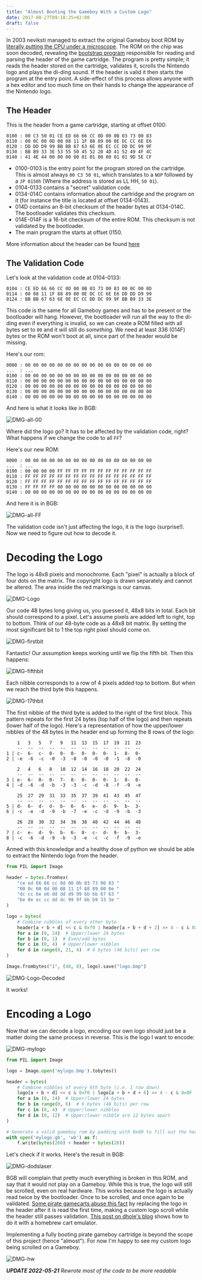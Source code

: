 ```yaml
---
title: "Almost Booting the Gameboy With a Custom Logo"
date: 2017-08-27T09:18:25+02:00
draft: false
---
```


In 2003 neviksti managed to extract the original Gameboy boot ROM by [literally putting the CPU under a microscope](http://www.neviksti.com/DMG/). The ROM on the chip was soon decoded, revealing the [bootstrap program](http://gbdev.gg8.se/wiki/articles/Gameboy_Bootstrap_ROM) responsible for reading and parsing the header of the game cartridge. The program is pretty simple; it reads the header stored on the cartridge, validates it, scrolls the Nintendo logo and plays the di-ding sound. If the header is valid it then starts the program at the entry point. A side-effect of this process allows anyone with a hex editor and too much time on their hands to change the appearance of the Nintendo logo.

## The Header

This is the header from a game cartridge, starting at offset 0100:

```text
0100 : 00 C3 50 01 CE ED 66 66 CC 0D 00 0B 03 73 00 83
0110 : 00 0C 00 0D 00 08 11 1F 88 89 00 0E DC CC 6E E6
0120 : DD DD D9 99 BB BB 67 63 6E 0E EC CC DD DC 99 9F
0130 : BB B9 33 3E 53 55 50 45 52 20 4D 41 52 49 4F 4C
0140 : 41 4E 44 00 00 00 00 01 01 00 00 01 01 9D 5E CF
```

- 0100-0103 is the entry point for the program stored on the cartridge. This is almost always `00 C3 50 01`, which translates to a `NOP` followed by a `JP 0150h` (Where the address is stored as LL HH, `50 01`).
- 0104-0133 contains a "secret" validation code.
- 0134-014C contains information about the cartridge and the program on it (for instance the title is located at offset 0134-0143).
- 014D contains an 8-bit checksum of the header bytes at 0134-014C. The bootloader validates this checksum.
- 014E-014F is a 16-bit checksum of the entire ROM. This checksum is not validated by the bootloader.
- The main program the starts at offset 0150.

More information about the header can be found [here](http://gbdev.gg8.se/wiki/articles/The_Cartridge_Header)

## The Validation Code

Let's look at the validation code at 0104-0133:

```text
0104 : CE ED 66 66 CC 0D 00 0B 03 73 00 83 00 0C 00 0D
0114 : 00 08 11 1F 88 89 00 0E DC CC 6E E6 DD DD D9 99
0124 : BB BB 67 63 6E 0E EC CC DD DC 99 9F BB B9 33 3E
```

This code is the same for all Gameboy games and has to be present or the bootloader will hang. However, the bootloader will run all the way to the di-ding even if everything is invalid, so we can create a ROM filled with all bytes set to `00`  and it will still do *something*. We need at least 336 (014F) bytes or the ROM won't boot at all, since part of the header would be missing.

Here's our rom:

```text
0000 : 00 00 00 00 00 00 00 00 00 00 00 00 00 00 00 00
...  : ...
0100 : 00 00 00 00 00 00 00 00 00 00 00 00 00 00 00 00
0110 : 00 00 00 00 00 00 00 00 00 00 00 00 00 00 00 00
0120 : 00 00 00 00 00 00 00 00 00 00 00 00 00 00 00 00
0130 : 00 00 00 00 00 00 00 00 00 00 00 00 00 00 00 00
0140 : 00 00 00 00 00 00 00 00 00 00 00 00 00 00 00 00
```

And here is what it looks like in BGB:

![DMG-all-00](/images/blog/almost-booting-the-gameboy-with-a-custom-logo/DMG-all-00.webp)

Where did the logo go? It has to be affected by the validation code, right? What happens if we change the code to all `FF`?

Here's our new ROM:

```text
0000 : 00 00 00 00 00 00 00 00 00 00 00 00 00 00 00 00
...  : ...
0100 : 00 00 00 00 FF FF FF FF FF FF FF FF FF FF FF FF
0110 : FF FF FF FF FF FF FF FF FF FF FF FF FF FF FF FF
0120 : FF FF FF FF FF FF FF FF FF FF FF FF FF FF FF FF
0130 : FF FF FF FF 00 00 00 00 00 00 00 00 00 00 00 00
0140 : 00 00 00 00 00 00 00 00 00 00 00 00 00 00 00 00
```

And here it is in BGB:

![DMG-all-FF](/images/blog/almost-booting-the-gameboy-with-a-custom-logo/DMG-all-FF.webp)

The validation code isn't just affecting the logo, it *is* the logo (surprise!). Now we need to figure out how to decode it.

# Decoding the Logo

The logo is 48x8 pixels and monochrome. Each "pixel" is actually a block of four dots on the matrix. The copyright logo is drawn separately and cannot be altered. The area inside the red markings is our canvas.

![DMG-Logo](/images/blog/almost-booting-the-gameboy-with-a-custom-logo/DMG-Logo.webp)

Our code 48 bytes long giving us, you guessed it, 48x8 bits in total. Each bit should correspond to a pixel. Let's assume pixels are added left to right, top to bottom. Think of our 48-byte code as a 48x8 bit matrix. By setting the most significant bit to 1 the top right pixel should come on.

![DMG-firstbit](/images/blog/almost-booting-the-gameboy-with-a-custom-logo/DMG-firstbit.webp)

Fantastic! Our assumption keeps working until we flip the fifth bit. Then this happens:

![DMG-fifthbit](/images/blog/almost-booting-the-gameboy-with-a-custom-logo/DMG-fifthbit.webp)

Each nibble corresponds to a row of 4 pixels added top to bottom. But when we reach the third byte this happens.

![DMG-17thbit](/images/blog/almost-booting-the-gameboy-with-a-custom-logo/DMG-17thbit.webp)

The first nibble of the third byte is added to the right of the first block. This pattern repeats for the first 24 bytes (top half of the logo) and then repeats (lower half of the logo). Here's a representation of how the upper/lower nibbles of the 48 bytes in the header end up forming the 8 rows of the logo:

```text
    1   3   5   7   9   11  13  15  17  19  21  23
    --  --  --  --  --  --  --  --  --  --  --  --
1 | c-  6-  c-  0-  0-  0-  0-  0-  0-  1-  8-  0-
2 | -e  -6  -c  -0  -3  -0  -0  -0  -0  -1  -8  -0

    2   4   6   8   10  12  14  16  18  20  22  24
    --  --  --  --  --  --  --  --  --  --  --  --
3 | e-  6-  0-  0-  7-  8-  0-  0-  0-  1-  8-  0-
4 | -d  -6  -d  -b  -3  -3  -c  -d  -8  -f  -9  -e

    25  27  29  31  33  35  37  39  41  43  45  47
    --  --  --  --  --  --  --  --  --  --  --  --
5 | d-  6-  d-  d-  b-  6-  6-  e-  d-  9-  b-  3-
6 | -c  -e  -d  -9  -b  -7  -e  -c  -d  -9  -b  -3

    26  28  30  32  34  36  38  40  42  44  46  48
    --  --  --  --  --  --  --  --  --  --  --  --
7 | c-  e-  d-  9-  b-  6-  0-  c-  d-  9-  b-  3-
8 | -c  -6  -d  -9  -b  -3  -e  -c  -c  -f  -9  -e
```

Armed with this knowledge and a healthy dose of python we should be able to extract the Nintendo logo from the header.

```python
from PIL import Image

header = bytes.fromhex(
    "ce ed 66 66 cc 0d 00 0b 03 73 00 83 "
    "00 0c 00 0d 00 08 11 1f 88 89 00 0e "
    "dc cc 6e e6 dd dd d9 99 bb bb 67 63 "
    "6e 0e ec cc dd dc 99 9f bb b9 33 3e "
)

logo = bytes(
    # Combine nibbles of every other byte 
    header[a + b + d] << c & 0xf0 | header[a + b + d + 2] >> 4 - c & 0x0F
    for a in (0, 24)  # Upper/lower 24 bytes
    for b in (0, 1)  # Even/odd bytes
    for c in (0, 4)  # Upper/lower nibbles
    for d in range(0, 21, 4)  # 6 bytes (48 bits) per row
)

Image.frombytes("1", (48, 8), logo).save("logo.bmp")
```

![DMG-Logo-Decoded](/images/blog/almost-booting-the-gameboy-with-a-custom-logo/DMG-Logo-Decoded.webp)

It works!

# Encoding a Logo

Now that we can decode a logo, encoding our own logo should just be a matter doing the same process in reverse. This is the logo I want to encode:

![DMG-mylogo](/images/blog/almost-booting-the-gameboy-with-a-custom-logo/DMG-mylogo.webp)

```python
from PIL import Image

logo = Image.open('mylogo.bmp').tobytes()

header = bytes(
    # Combine nibbles of every 6th byte (i.e. 1 row down)
    logo[a + b + d] << c & 0xF0 | logo[a + b + d + 6] >> 4 - c & 0x0F
    for a in (0, 24)  # Upper/lower 24 bytes
    for b in range(0, 6)  # 6 bytes (48 bits) per row
    for c in (0, 4)  # Upper/lower nibbles
    for d in (0, 12)  # Upper/lower nibble are 12 bytes apart
)

# Generate a valid gameboy rom by padding with 0x00 to fill out the header
with open('mylogo.gb', 'wb') as f:
    f.write(bytes(260) + header + bytes(28))
```

Let's check if it works. Here's the result in BGB:

![DMG-dodslaser](/images/blog/almost-booting-the-gameboy-with-a-custom-logo/DMG-dodslaser.webp)

BGB will complain that pretty much everything is broken in this ROM, and say that it would not play on a Gameboy. While this is true, the logo will still be scrolled, even on real hardware. This works because the logo is actually read twice by the bootloader. Once to be scrolled, and once again to be validated. [Some pirate gamecarts abuse this fact](http://fuji.drillspirits.net/?post=87) by replacing the logo in the header after it is read the first time, making a custom logo scroll while the header still passes validation. [This post on dhole's blog](https://dhole.github.io/post/gameboy_custom_logo/) shows how to do it with a homebrew cart emulator.

Implementing a fully booting pirate gameboy cartridge is beyond the scope of this project (hence "almost"). For now I'm happy to see my custom logo being scrolled on a Gameboy.

![DMG-hw](/images/blog/almost-booting-the-gameboy-with-a-custom-logo/DMG-hw.webp)

***UPDATE 2022-05-21** Rewrote most of the code to be more readable*